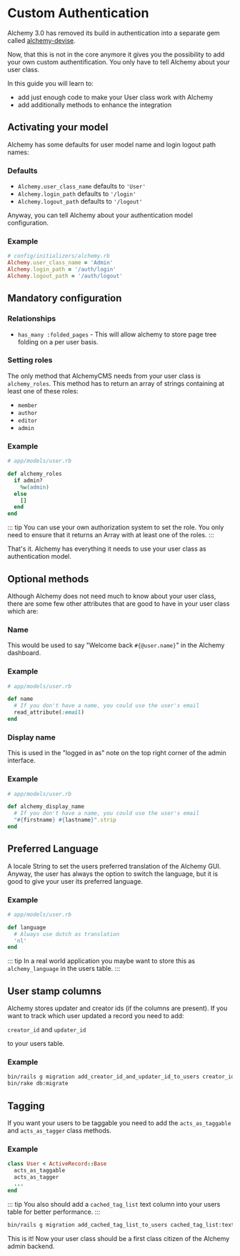 # Custom Authentication

Alchemy 3.0 has removed its build in authentication into a separate gem called [alchemy-devise](https://github.com/AlchemyCMS/alchemy-devise).

Now, that this is not in the core anymore it gives you the possibility to add your own custom authentification. You only have to tell Alchemy about your user class.

In this guide you will learn to:

* add just enough code to make your User class work with Alchemy
* add additionally methods to enhance the integration

## Activating your model

Alchemy has some defaults for user model name and login logout path names:

### Defaults

* `Alchemy.user_class_name` defaults to `'User'`
* `Alchemy.login_path` defaults to `'/login'`
* `Alchemy.logout_path` defaults to `'/logout'`

Anyway, you can tell Alchemy about your authentication model configuration.

### Example

~~~ ruby
# config/initializers/alchemy.rb
Alchemy.user_class_name = 'Admin'
Alchemy.login_path = '/auth/login'
Alchemy.logout_path = '/auth/logout'
~~~

## Mandatory configuration

### Relationships
- `has_many :folded_pages` -
  This will allow alchemy to store page tree folding on a per user basis.



### Setting roles

The only method that AlchemyCMS needs from your user class is `alchemy_roles`. This method has to return an array of strings containing at least one of these roles:

* `member`
* `author`
* `editor`
* `admin`

### Example

~~~ ruby
# app/models/user.rb

def alchemy_roles
  if admin?
    %w(admin)
  else
    []
  end
end
~~~

::: tip
You can use your own authorization system to set the role. You only need to ensure that it returns an Array with at least one of the roles.
:::

That's it. Alchemy has everything it needs to use your user class as authentication model.

## Optional methods

Although Alchemy does not need much to know about your user class, there are some few other attributes that are good to have in your user class which are:

### Name

This would be used to say "Welcome back `#{@user.name}`" in the Alchemy dashboard.

### Example

~~~ ruby
# app/models/user.rb

def name
  # If you don't have a name, you could use the user's email
  read_attribute(:email)
end
~~~

### Display name

This is used in the "logged in as" note on the top right corner of the admin interface.

### Example

~~~ ruby
# app/models/user.rb

def alchemy_display_name
  # If you don't have a name, you could use the user's email
  "#{firstname} #{lastname}".strip
end
~~~

## Preferred Language

A locale String to set the users preferred translation of the Alchemy GUI.
Anyway, the user has always the option to switch the language, but it is good
to give your user its preferred language.

### Example

~~~ ruby
# app/models/user.rb

def language
  # Always use dutch as translation
  'nl'
end
~~~

::: tip
In a real world application you maybe want to store this as `alchemy_language` in the users table.
:::

## User stamp columns

Alchemy stores updater and creator ids (if the columns are present).
If you want to track which user updated a record you need to add:

`creator_id` and `updater_id`

to your users table.

### Example

~~~ bash
bin/rails g migration add_creator_id_and_updater_id_to_users creator_id:integer:index updater_id:integer:index
bin/rake db:migrate
~~~

## Tagging

If you want your users to be taggable you need to add the `acts_as_taggable` and `acts_as_tagger` class methods.

### Example

~~~ ruby
class User < ActiveRecord::Base
  acts_as_taggable
  acts_as_tagger
  ...
end
~~~

::: tip
You also should add a `cached_tag_list` text column into your users table for better performance.
:::

~~~ bash
bin/rails g migration add_cached_tag_list_to_users cached_tag_list:text
~~~

This is it! Now your user class should be a first class citizen of the Alchemy admin backend.
